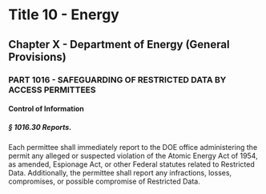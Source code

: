 
# Title 10 - Energy
## Chapter X - Department of Energy (General Provisions)
### PART 1016 - SAFEGUARDING OF RESTRICTED DATA BY ACCESS PERMITTEES
#### Control of Information
##### § 1016.30 Reports.

Each permittee shall immediately report to the DOE office administering the permit any alleged or suspected violation of the Atomic Energy Act of 1954, as amended, Espionage Act, or other Federal statutes related to Restricted Data. Additionally, the permittee shall report any infractions, losses, compromises, or possible compromise of Restricted Data.

